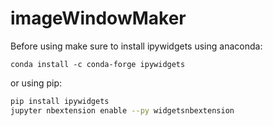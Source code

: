 # imageWindowMaker

Before using make sure to install ipywidgets using anaconda:

```console
conda install -c conda-forge ipywidgets
```

or using pip:

```zsh
pip install ipywidgets
jupyter nbextension enable --py widgetsnbextension
```
